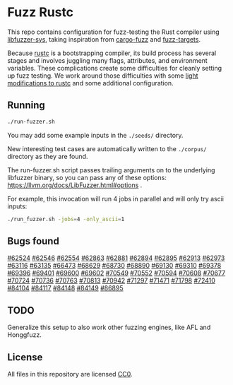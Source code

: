 # Fuzz Rustc

This repo contains configuration for fuzz-testing the Rust compiler using [libfuzzer-sys](https://github.com/rust-fuzz/libfuzzer-sys),
taking inspiration from [cargo-fuzz](https://github.com/rust-fuzz/cargo-fuzz) and [fuzz-targets](https://github.com/rust-fuzz/targets).

Because [rustc](https://github.com/rust-lang/rust) is a bootstrapping compiler, its build process has several stages
and involves juggling many flags, attributes, and environment variables. These complications create some difficulties for
cleanly setting up fuzz testing. We work around those difficulties with some
[light modifications to rustc](https://github.com/dwrensha/rust/tree/fuzz) and some additional configuration.


## Running


```sh
./run-fuzzer.sh
```

You may add some example inputs in the `./seeds/` directory.

New interesting test cases are automatically written to the `./corpus/` directory as they are found.

The run-fuzzer.sh script passes trailing arguments on to the underlying libfuzzer binary,
so you can pass any of these options: https://llvm.org/docs/LibFuzzer.html#options .

For example, this invocation will run 4 jobs in parallel and will only try ascii inputs:

```sh
./run_fuzzer.sh -jobs=4 -only_ascii=1
```

## Bugs found

[#62524](https://github.com/rust-lang/rust/issues/62524)
[#62546](https://github.com/rust-lang/rust/issues/62546)
[#62554](https://github.com/rust-lang/rust/issues/62554)
[#62863](https://github.com/rust-lang/rust/issues/62863)
[#62881](https://github.com/rust-lang/rust/issues/62881)
[#62894](https://github.com/rust-lang/rust/issues/62894)
[#62895](https://github.com/rust-lang/rust/issues/62895)
[#62913](https://github.com/rust-lang/rust/issues/62913)
[#62973](https://github.com/rust-lang/rust/issues/62973)
[#63116](https://github.com/rust-lang/rust/issues/63116)
[#63135](https://github.com/rust-lang/rust/issues/63135)
[#66473](https://github.com/rust-lang/rust/issues/66473)
[#68629](https://github.com/rust-lang/rust/issues/68629)
[#68730](https://github.com/rust-lang/rust/issues/68730)
[#68890](https://github.com/rust-lang/rust/issues/68890)
[#69130](https://github.com/rust-lang/rust/issues/69130)
[#69310](https://github.com/rust-lang/rust/issues/69310)
[#69378](https://github.com/rust-lang/rust/issues/69378)
[#69396](https://github.com/rust-lang/rust/issues/69396)
[#69401](https://github.com/rust-lang/rust/issues/69401)
[#69600](https://github.com/rust-lang/rust/issues/69600)
[#69602](https://github.com/rust-lang/rust/issues/69602)
[#70549](https://github.com/rust-lang/rust/issues/70549)
[#70552](https://github.com/rust-lang/rust/issues/70552)
[#70594](https://github.com/rust-lang/rust/issues/70594)
[#70608](https://github.com/rust-lang/rust/issues/70608)
[#70677](https://github.com/rust-lang/rust/issues/70677)
[#70724](https://github.com/rust-lang/rust/issues/70724)
[#70736](https://github.com/rust-lang/rust/issues/70736)
[#70763](https://github.com/rust-lang/rust/issues/70763)
[#70813](https://github.com/rust-lang/rust/issues/70813)
[#70942](https://github.com/rust-lang/rust/issues/70942)
[#71297](https://github.com/rust-lang/rust/issues/71297)
[#71471](https://github.com/rust-lang/rust/issues/71471)
[#71798](https://github.com/rust-lang/rust/issues/71798)
[#72410](https://github.com/rust-lang/rust/issues/72410)
[#84104](https://github.com/rust-lang/rust/issues/84104)
[#84117](https://github.com/rust-lang/rust/issues/84117)
[#84148](https://github.com/rust-lang/rust/issues/84148)
[#84149](https://github.com/rust-lang/rust/issues/84149)
[#86895](https://github.com/rust-lang/rust/issues/86895)

## TODO

Generalize this setup to also work other fuzzing engines, like AFL and Honggfuzz.

## License

All files in this repository are licensed [CC0](https://creativecommons.org/publicdomain/zero/1.0/).
